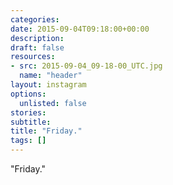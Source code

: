 ```yaml
---
categories:
date: 2015-09-04T09:18:00+00:00
description:
draft: false
resources:
- src: 2015-09-04_09-18-00_UTC.jpg
  name: "header"
layout: instagram
options:
  unlisted: false
stories:
subtitle:
title: "Friday."
tags: []
---
```


"Friday."
